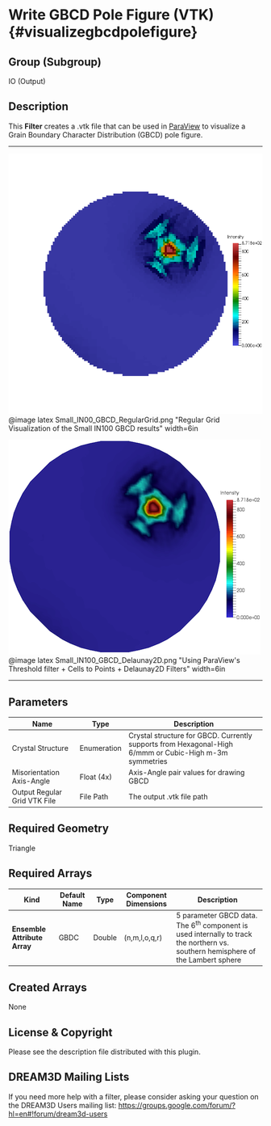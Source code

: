 Write GBCD Pole Figure (VTK) {#visualizegbcdpolefigure}
============

## Group (Subgroup) ##
IO (Output)

## Description ##
This **Filter** creates a .vtk file that can be used in [ParaView](http://www.paraview.org/) to visualize a Grain Boundary Character Distribution (GBCD) pole figure.

-----

![Regular Grid Visualization of the Small IN100 GBCD results](Small_IN00_GBCD_RegularGrid.png)
@image latex Small_IN00_GBCD_RegularGrid.png "Regular Grid Visualization of the Small IN100 GBCD results" width=6in 

![Using ParaView's Threshold filter + Cells to Points + Delaunay2D Filters](Small_IN100_GBCD_Delaunay2D.png)
@image latex Small_IN100_GBCD_Delaunay2D.png "Using ParaView's Threshold filter + Cells to Points + Delaunay2D Filters" width=6in 

-----

## Parameters ##
| Name | Type | Description |
|------|------|-------------|
| Crystal Structure | Enumeration | Crystal structure for GBCD. Currently supports from Hexagonal-High 6/mmm or Cubic-High m-3m symmetries |
| Misorientation Axis-Angle | Float (4x) | Axis-Angle pair values for drawing GBCD |
| Output Regular Grid VTK File | File Path | The output .vtk file path |

## Required Geometry ##
Triangle

## Required Arrays ##
| Kind | Default Name | Type | Component Dimensions | Description |
|------|--------------|-------------|---------|-----|
| **Ensemble Attribute Array** | GBDC | Double | (n,m,l,o,q,r) | 5 parameter GBCD data. The 6<sup>th</sup> component is used internally to track the northern vs. southern hemisphere of the Lambert sphere |

## Created Arrays ##
None

## License & Copyright ##

Please see the description file distributed with this plugin.

## DREAM3D Mailing Lists ##

If you need more help with a filter, please consider asking your question on the DREAM3D Users mailing list:
https://groups.google.com/forum/?hl=en#!forum/dream3d-users


